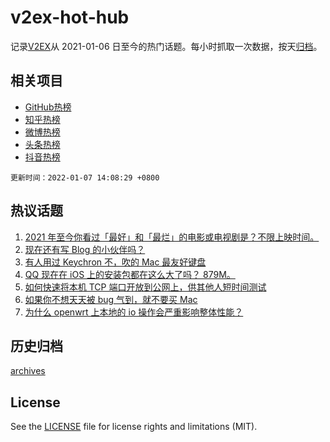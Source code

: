 # v2ex-hot-hub

 记录[V2EX](https://www.v2ex.com/)从 2021-01-06 日至今的热门话题。每小时抓取一次数据，按天[归档](archives)。
 
 ## 相关项目

- [GitHub热榜](https://github.com/lonnyzhang423/github-hot-hub)
- [知乎热榜](https://github.com/lonnyzhang423/zhihu-hot-hub)
- [微博热榜](https://github.com/lonnyzhang423/weibo-hot-hub)
- [头条热榜](https://github.com/lonnyzhang423/toutiao-hot-hub)
- [抖音热榜](https://github.com/lonnyzhang423/douyin-hot-hub)


 `更新时间：2022-01-07 14:08:29 +0800`

## 热议话题

1. [2021 年至今你看过「最好」和「最烂」的电影或电视剧是？不限上映时间。](https://www.v2ex.com/t/826710)
1. [现在还有写 Blog 的小伙伴吗？](https://www.v2ex.com/t/826665)
1. [有人用过 Keychron 不，吹的 Mac 最友好键盘](https://www.v2ex.com/t/826707)
1. [QQ 现在在 iOS 上的安装包都在这么大了吗？ 879M。](https://www.v2ex.com/t/826683)
1. [如何快速将本机 TCP 端口开放到公网上，供其他人短时间测试](https://www.v2ex.com/t/826587)
1. [如果你不想天天被 bug 气到，就不要买 Mac](https://www.v2ex.com/t/826753)
1. [为什么 openwrt 上本地的 io 操作会严重影响整体性能？](https://www.v2ex.com/t/826588)

## 历史归档

[archives](archives)

## License

See the [LICENSE](LICENSE) file for license rights and limitations (MIT).
